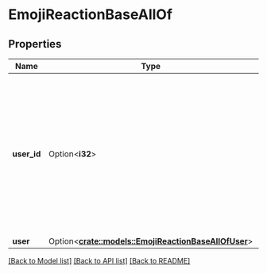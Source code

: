 # EmojiReactionBaseAllOf

## Properties

Name | Type | Description | Notes
------------ | ------------- | ------------- | -------------
**user_id** | Option<**i32**> | The ID of the user who added the reaction.  **Changes**: New in Zulip 3.0 (feature level 2). The `user` object is deprecated and will be removed in the future.  | [optional]
**user** | Option<[**crate::models::EmojiReactionBaseAllOfUser**](EmojiReactionBase_allOf_user.md)> |  | [optional]

[[Back to Model list]](../README.md#documentation-for-models) [[Back to API list]](../README.md#documentation-for-api-endpoints) [[Back to README]](../README.md)


